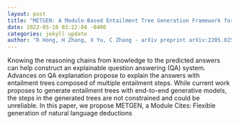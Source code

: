 ```yaml
--- 
layout: post 
title: "METGEN: A Module-Based Entailment Tree Generation Framework for Answer Explanation" 
date: 2022-05-10 03:22:04 -0400 
categories: jekyll update 
author: "R Hong, H Zhang, X Yu, C Zhang - arXiv preprint arXiv:2205.02593, 2022" 
--- 
```

Knowing the reasoning chains from knowledge to the predicted answers can help construct an explainable question answering (QA) system. Advances on QA explanation propose to explain the answers with entailment trees composed of multiple entailment steps. While current work proposes to generate entailment trees with end-to-end generative models, the steps in the generated trees are not constrained and could be unreliable. In this paper, we propose METGEN, a Module Cites: Flexible generation of natural language deductions